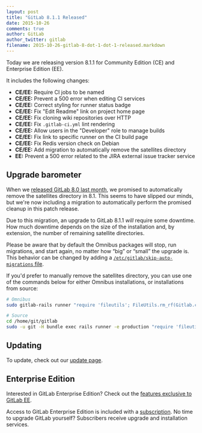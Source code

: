 ```yaml
---
layout: post
title: "GitLab 8.1.1 Released"
date: 2015-10-26
comments: true
author: GitLab
author_twitter: gitlab
filename: 2015-10-26-gitlab-8-dot-1-dot-1-released.markdown
---
```


Today we are releasing version 8.1.1 for Community Edition (CE) and Enterprise
Edition (EE).

It includes the following changes:

- **CE/EE:** Require CI jobs to be named
- **CE/EE:** Prevent a 500 error when editing CI services
- **CE/EE:** Correct styling for runner status badge
- **CE/EE:** Fix "Edit Readme" link on project home page
- **CE/EE:** Fix cloning wiki repositories over HTTP
- **CE/EE:** Fix `.gitlab-ci.yml` lint rendering
- **CE/EE:** Allow users in the "Developer" role to manage builds
- **CE/EE:** Fix link to specific runner on the CI build page
- **CE/EE:** Fix Redis version check on Debian
- **CE/EE:** Add migration to automatically remove the satellites directory
- **EE:** Prevent a 500 error related to the JIRA external issue tracker service

<!-- more -->

## Upgrade barometer

When we [released GitLab 8.0 last month], we promised to automatically remove
the satellites directory in 8.1. This seems to have slipped our minds, but we're
now including a migration to automatically perform the promised cleanup in this
patch release.

Due to this migration, an upgrade to GitLab 8.1.1 *will* require some downtime.
How much downtime depends on the size of the installation and, by extension, the
number of remaining satellite directories.

Please be aware that by default the Omnibus packages will stop, run migrations,
and start again, no matter how “big” or “small” the upgrade is. This behavior
can be changed by adding a [`/etc/gitlab/skip-auto-migrations`
file](http://doc.gitlab.com/omnibus/update/README.html).

If you'd prefer to manually remove the satellites directory, you can use one of
the commands below for either Omnibus installations, or installations from
source:

```bash
# Omnibus
sudo gitlab-rails runner "require 'fileutils'; FileUtils.rm_rf(Gitlab.config.satellites.path)"

# Source
cd /home/git/gitlab
sudo -u git -H bundle exec rails runner -e production "require 'fileutils'; FileUtils.rm_rf(Gitlab.config.satellites.path)"
```

[released GitLab 8.0 last month]: https://about.gitlab.com/2015/09/22/gitlab-8-0-released/

## Updating

To update, check out our [update page](https://about.gitlab.com/update).

## Enterprise Edition

Interested in GitLab Enterprise Edition?
Check out the [features exclusive to GitLab EE](http://about.gitlab.com/features/#enterprise).

Access to GitLab Enterprise Edition is included with a [subscription](http://www.gitlab.com/pricing).
No time to upgrade GitLab yourself?
Subscribers receive upgrade and installation services.
